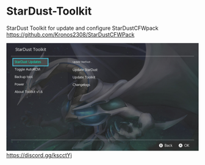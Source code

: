 # StarDust-Toolkit
StarDust Toolkit for update and configure StarDustCFWpack
https://github.com/Kronos2308/StarDustCFWPack

![alt text](Stardust-Toolkit.jpg)
https://discord.gg/kscctYj
